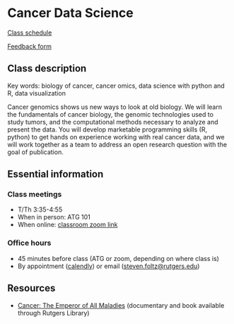 # Cancer Data Science

[Class schedule](https://www.cnn.com)

[Feedback form]()

## Class description

Key words: biology of cancer, cancer omics, data science with python and R, data visualization

Cancer genomics shows us new ways to look at old biology.
We will learn the fundamentals of cancer biology, the genomic technologies used to study tumors, and the computational methods necessary to analyze and present the data.
You will develop marketable programming skills (R, python) to get hands on experience working with real cancer data, and we will work together as a team to address an open research question with the goal of publication.

## Essential information

### Class meetings
- T/Th 3:35-4:55
- When in person: ATG 101
- When online: [classroom zoom link]()

### Office hours
- 45 minutes before class (ATG or zoom, depending on where class is)
- By appointment ([calendly]()) or email (steven.foltz@rutgers.edu)

## Resources

- [Cancer: The Emperor of All Maladies](https://www.pbs.org/kenburns/cancer-emperor-of-all-maladies/) (documentary and book available through Rutgers Library)
